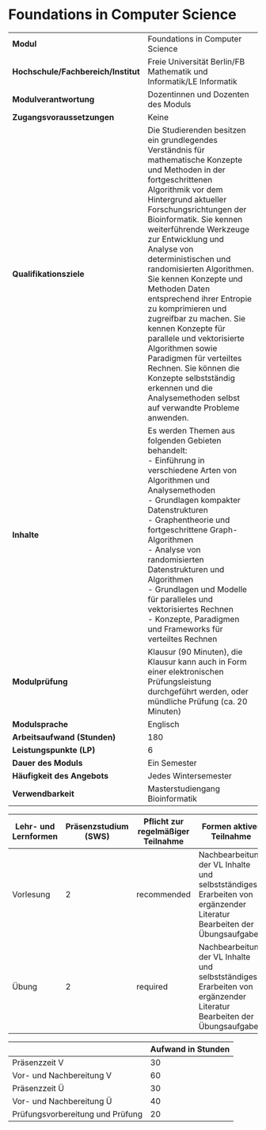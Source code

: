 # Foundations in Computer Science
|                                    |   |
|------------------------------------|---|
|**Modul**                           | Foundations in Computer Science |
|**Hochschule/Fachbereich/Institut** | Freie Universität Berlin/FB Mathematik und Informatik/LE Informatik |
|**Modulverantwortung**              | Dozentinnen und Dozenten des Moduls |
|**Zugangsvoraussetzungen**          | Keine |
|**Qualifikationsziele**             | Die Studierenden besitzen ein grundlegendes Verständnis für mathematische Konzepte und Methoden in der fortgeschrittenen Algorithmik vor dem Hintergrund aktueller Forschungsrichtungen der Bioinformatik. Sie kennen weiterführende Werkzeuge zur Entwicklung und Analyse von deterministischen und randomisierten Algorithmen. Sie kennen Konzepte und Methoden Daten entsprechend ihrer Entropie zu komprimieren und zugreifbar zu machen. Sie kennen Konzepte für parallele und vektorisierte Algorithmen sowie Paradigmen für verteiltes Rechnen. Sie können die Konzepte selbstständig erkennen und die Analysemethoden selbst auf verwandte Probleme anwenden. |
|**Inhalte**                         | Es werden Themen aus folgenden Gebieten behandelt:<br>- Einführung in verschiedene Arten von Algorithmen und Analysemethoden<br>- Grundlagen kompakter Datenstrukturen<br>- Graphentheorie und fortgeschrittene Graph-Algorithmen<br>- Analyse von randomisierten Datenstrukturen und Algorithmen<br>- Grundlagen und Modelle für paralleles und vektorisiertes Rechnen<br>- Konzepte, Paradigmen und Frameworks für verteiltes Rechnen |
|**Modulprüfung**                    | Klausur (90 Minuten), die Klausur kann auch in Form einer elektronischen Prüfungsleistung durchgeführt werden, oder mündliche Prüfung (ca. 20 Minuten) |
|**Modulsprache**                    | Englisch |
|**Arbeitsaufwand (Stunden)**        | 180 |
|**Leistungspunkte (LP)**            | 6 |
|**Dauer des Moduls**                | Ein Semester |
|**Häufigkeit des Angebots**         | Jedes Wintersemester |
|**Verwendbarkeit**                  | Masterstudiengang Bioinformatik |

| Lehr- und Lernformen | Präsenzstudium <br> (SWS) | Pflicht zur regelmäßiger Teilnahme | Formen aktiver Teilnahme |
| ---------------------|---------------------------|------------------------------------|------------------------- |
| Vorlesung            | 2                         | recommended                        | Nachbearbeitung der VL Inhalte und selbstständiges Erarbeiten von ergänzender Literatur<br>Bearbeiten der Übungsaufgaben |
| Übung                | 2                         | required                           | Nachbearbeitung der VL Inhalte und selbstständiges Erarbeiten von ergänzender Literatur<br>Bearbeiten der Übungsaufgaben |

|   | Aufwand in Stunden |
| - |--------------------|
| Präsenzzeit V                            | 30    |
| Vor- und Nachbereitung V                 | 60    |
| Präsenzzeit Ü                            | 30    |
| Vor- und Nachbereitung Ü                 | 40    |
| Prüfungsvorbereitung und Prüfung         | 20    |
